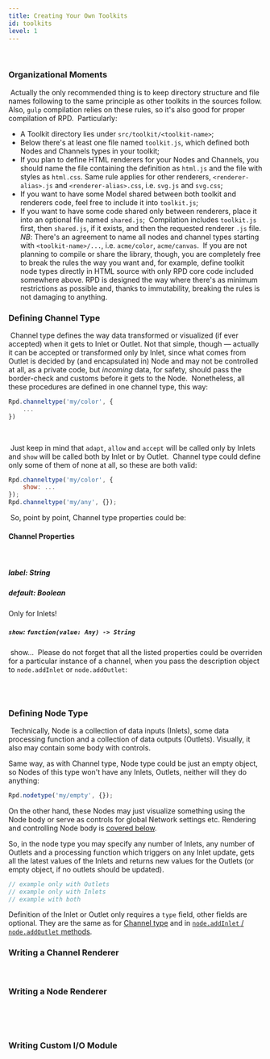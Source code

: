 ```yaml
---
title: Creating Your Own Toolkits
id: toolkits
level: 1
---
```

​
### Organizational Moments
​
Actually the only recommended thing is to keep directory structure and file names following to the same principle as other toolkits in the sources follow.
Also, `gulp` compilation relies on these rules, so it's also good for proper compilation of RPD.
​
Particularly:
​
* A Toolkit directory lies under `src/toolkit/<toolkit-name>`;
* Below there's at least one file named `toolkit.js`, which defined both Nodes and Channels types in your toolkit;
* If you plan to define HTML renderers for your Nodes and Channels, you should name the file containing the definition as `html.js` and the file with styles as `html.css`. Same rule applies for other renderers, `<renderer-alias>.js` and `<renderer-alias>.css`, i.e. `svg.js` and `svg.css`;
* If you want to have some Model shared between both toolkit and renderers code, feel free to include it into `toolkit.js`;
* If you want to have some code shared only between renderers, place it into an optional file named `shared.js`;
​
Compilation includes `toolkit.js` first, then `shared.js`, if it exists, and then the requested renderer `.js` file.
​
*NB*: There's an agreement to name all nodes and channel types starting with `<toolkit-name>/...`, i.e. `acme/color`, `acme/canvas`.
​
If you are not planning to compile or share the library, though, you are completely free to break the rules the way you want and, for example, define toolkit node types directly in HTML source with only RPD core code included somewhere above. RPD is designed the way where there's as minimum restrictions as possible and, thanks to immutability, breaking the rules is not damaging to anything.
​
### Defining Channel Type
​
Channel type defines the way data transformed or visualized (if ever accepted) when it gets to Inlet or Outlet. Not that simple, though — actually it can be accepted or transformed only by Inlet, since what comes from Outlet is decided by (and encapsulated in) Node and may not be controlled at all, as a private code, but _incoming_ data, for safety, should pass the border-check and customs before it gets to the Node.
​
Nonetheless, all these procedures are defined in one channel type, this way:
​
```javascript
Rpd.channeltype('my/color', {
	...
})
```
​
<!--  example with a node having channels of this type-->
​
Just keep in mind that `adapt`, `allow` and `accept` will be called only by Inlets and `show` will be called both by Inlet or by Outlet.
​
Channel type could define only some of them of none at all, so these are both valid:
​
```javascript
Rpd.channeltype('my/color', {
	show: ...
});
Rpd.channeltype('my/any', {});
```
​
So, point by point, Channel type properties could be:

#### Channel Properties
​
##### label: String

##### default: Boolean

Only for Inlets!
​
#####  `show`: `function(value: Any) -> String`

<!-- TODO -->
​
<span>show</span>...
​
Please do not forget that all the listed properties could be overriden for a particular instance of a channel, when you pass the description object to `node.addInlet` or `node.addOutlet`:
​
```javascript
```
​
### Defining Node Type
​
Technically, Node is a collection of data inputs (Inlets), some data processing function and a collection of data outputs (Outlets). Visually, it also may contain some body with controls.

Same way, as with Channel type, Node type could be just an empty object, so Nodes of this type won't have any Inlets, Outlets, neither will they do anything:

```javascript
Rpd.nodetype('my/empty', {});
```

On the other hand, these Nodes may just visualize something using the Node body or serve as controls for global Network settings etc. Rendering and controlling Node body is [covered below](#writing-a-node-renderer).

So, in the node type you may specify any number of Inlets, any number of Outlets and a processing function which triggers on any Inlet update, gets all the latest values of the Inlets and returns new values for the Outlets (or empty object, if no outlets should be updated).

```javascript
// example only with Outlets
// example only with Inlets
// example with both
```

Definition of the Inlet or Outlet only requires a `type` field, other fields are optional. They are the same as for [Channel type](#channel-properties) and in [`node.addInlet` / `node.addOutlet` methods](./network.md#connecting-nodes).
​
### Writing a Channel Renderer
​
### Writing a Node Renderer
​
<!-- valueOut may have a timestamp passed with every value,
     that helps in determining which update came first -->
​
### Writing Custom I/O Module
